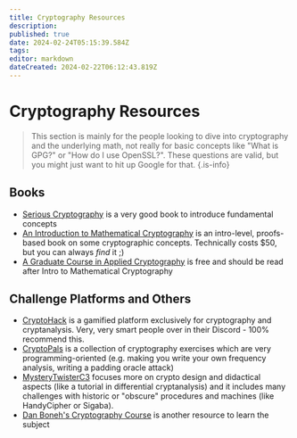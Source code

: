 ```yaml
---
title: Cryptography Resources
description: 
published: true
date: 2024-02-24T05:15:39.584Z
tags: 
editor: markdown
dateCreated: 2024-02-22T06:12:43.819Z
---
```


# Cryptography Resources
> This section is mainly for the people looking to dive into cryptography and the underlying math, not really for basic concepts like "What is GPG?" or "How do I use OpenSSL?". These questions are valid, but you might just want to hit up Google for that.
{.is-info}

## Books
- [Serious Cryptography](https://www.oreilly.com/library/view/serious-cryptography/9781492067511/xhtml/cover.xhtml) is a very good book to introduce fundamental concepts
- [An Introduction to Mathematical Cryptography](https://link.springer.com/book/10.1007/978-0-387-77993-5) is an intro-level, proofs-based book on some cryptographic concepts. Technically costs $50, but you can always *find* it ;)
- [A Graduate Course in Applied Cryptography](https://toc.cryptobook.us/) is free and should be read after Intro to Mathematical Cryptography

## Challenge Platforms and Others
- [CryptoHack](https://www.cryptohack.org/) is a gamified platform exclusively for cryptography and cryptanalysis. Very, very smart people over in their Discord - 100% recommend this.
- [CryptoPals](https://cryptopals.com/) is a collection of cryptography exercises which are very programming-oriented (e.g. making you write your own frequency analysis, writing a padding oracle attack)
- [MysteryTwisterC3](https://mysterytwister.org/home/) focuses more on crypto design and didactical aspects (like a tutorial in differential cryptanalysis) and it includes many challenges with historic or "obscure" procedures and machines (like HandyCipher or Sigaba).
- [Dan Boneh's Cryptography Course](https://crypto.stanford.edu/~dabo/courses/OnlineCrypto/) is another resource to learn the subject